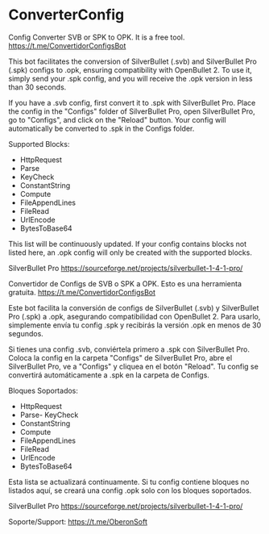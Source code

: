 # ConverterConfig
Config Converter SVB or SPK to OPK.
It is a free tool.
https://t.me/ConvertidorConfigsBot


This bot facilitates the conversion of SilverBullet (.svb) and SilverBullet Pro (.spk) configs to .opk, ensuring compatibility with OpenBullet 2. To use it, simply send your .spk config, and you will receive the .opk version in less than 30 seconds.

If you have a .svb config, first convert it to .spk with SilverBullet Pro. Place the config in the "Configs" folder of SilverBullet Pro, open SilverBullet Pro, go to "Configs", and click on the "Reload" button. Your config will automatically be converted to .spk in the Configs folder.

Supported Blocks:
- HttpRequest
- Parse
- KeyCheck
- ConstantString
- Compute
- FileAppendLines
- FileRead
- UrlEncode
- BytesToBase64

This list will be continuously updated. If your config contains blocks not listed here, an .opk config will only be created with the supported blocks.

SilverBullet Pro
https://sourceforge.net/projects/silverbullet-1-4-1-pro/





Convertidor de Configs de SVB o SPK a OPK. 
Esto es una herramienta gratuita.
https://t.me/ConvertidorConfigsBot

Este bot facilita la conversión de configs de SilverBullet (.svb) y SilverBullet Pro (.spk) a .opk, asegurando compatibilidad con OpenBullet 2. Para usarlo, simplemente envía tu config .spk y recibirás la versión .opk en menos de 30 segundos.

Si tienes una config .svb, conviértela primero a .spk con SilverBullet Pro. Coloca la config en la carpeta "Configs" de SilverBullet Pro, abre el SilverBullet Pro, ve a "Configs" y cliquea en el botón "Reload". Tu config se convertirá automáticamente a .spk en la carpeta de Configs.

Bloques Soportados:
- HttpRequest
- Parse- KeyCheck
- ConstantString
- Compute
- FileAppendLines
- FileRead
- UrlEncode
- BytesToBase64

Esta lista se actualizará continuamente. Si tu config contiene bloques no listados aquí, se creará una config .opk solo con los bloques soportados.

SilverBullet Pro
https://sourceforge.net/projects/silverbullet-1-4-1-pro/



Soporte/Support:
https://t.me/OberonSoft
